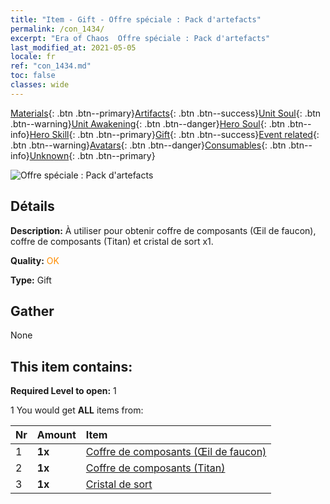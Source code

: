 ```yaml
---
title: "Item - Gift - Offre spéciale : Pack d'artefacts"
permalink: /con_1434/
excerpt: "Era of Chaos  Offre spéciale : Pack d'artefacts"
last_modified_at: 2021-05-05
locale: fr
ref: "con_1434.md"
toc: false
classes: wide
---
```

 [Materials](/ItemsFR/){: .btn .btn--primary}[Artifacts](/ItemsFR/Artifacts/){: .btn .btn--success}[Unit Soul](/ItemsFR/UnitSoul/){: .btn .btn--warning}[Unit Awakening](/ItemsFR/UnitAwakening/){: .btn .btn--danger}[Hero Soul](/ItemsFR/HeroSoul/){: .btn .btn--info}[Hero Skill](/ItemsFR/HeroSkill/){: .btn .btn--primary}[Gift](/ItemsFR/Gift/){: .btn .btn--success}[Event related](/ItemsFR/Events/){: .btn .btn--warning}[Avatars](/ItemsFR/Avatars/){: .btn .btn--danger}[Consumables](/ItemsFR/Consumables/){: .btn .btn--info}[Unknown](/ItemsFR/Unknown/){: .btn .btn--primary}

 ![Offre spéciale : Pack d'artefacts](/images/t/i_907048.png)

## Détails
 **Description:** À utiliser pour obtenir coffre de composants (Œil de faucon), coffre de composants (Titan) et cristal de sort x1.

 **Quality:** <span style="color: #FF8C00">OK</span>

 **Type:** Gift

## Gather

  None

## This item contains:

 **Required Level to open:** 1

 1 You would get **ALL** items  from:

  | Nr | Amount |     Item    |
  |:---|:-------|:------------|
  | 1 |  **1x** | [Coffre de composants (Œil de faucon)](/ItemsFR/con_1349/) |  | 
  | 2 |  **1x** | [Coffre de composants (Titan)](/ItemsFR/con_1343/) |  | 
  | 3 |  **1x** | [Cristal de sort](/ItemsFR/art_189/) |  | 

